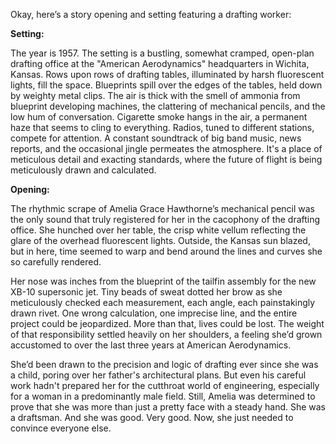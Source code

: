 Okay, here’s a story opening and setting featuring a drafting worker:

**Setting:**

The year is 1957. The setting is a bustling, somewhat cramped, open-plan drafting office at the "American Aerodynamics" headquarters in Wichita, Kansas. Rows upon rows of drafting tables, illuminated by harsh fluorescent lights, fill the space. Blueprints spill over the edges of the tables, held down by weighty metal clips. The air is thick with the smell of ammonia from blueprint developing machines, the clattering of mechanical pencils, and the low hum of conversation. Cigarette smoke hangs in the air, a permanent haze that seems to cling to everything. Radios, tuned to different stations, compete for attention. A constant soundtrack of big band music, news reports, and the occasional jingle permeates the atmosphere. It's a place of meticulous detail and exacting standards, where the future of flight is being meticulously drawn and calculated.

**Opening:**

The rhythmic scrape of Amelia Grace Hawthorne’s mechanical pencil was the only sound that truly registered for her in the cacophony of the drafting office. She hunched over her table, the crisp white vellum reflecting the glare of the overhead fluorescent lights. Outside, the Kansas sun blazed, but in here, time seemed to warp and bend around the lines and curves she so carefully rendered.

Her nose was inches from the blueprint of the tailfin assembly for the new XB-10 supersonic jet. Tiny beads of sweat dotted her brow as she meticulously checked each measurement, each angle, each painstakingly drawn rivet. One wrong calculation, one imprecise line, and the entire project could be jeopardized. More than that, lives could be lost. The weight of that responsibility settled heavily on her shoulders, a feeling she’d grown accustomed to over the last three years at American Aerodynamics.

She’d been drawn to the precision and logic of drafting ever since she was a child, poring over her father's architectural plans. But even his careful work hadn't prepared her for the cutthroat world of engineering, especially for a woman in a predominantly male field. Still, Amelia was determined to prove that she was more than just a pretty face with a steady hand. She was a draftsman. And she was good. Very good. Now, she just needed to convince everyone else.
